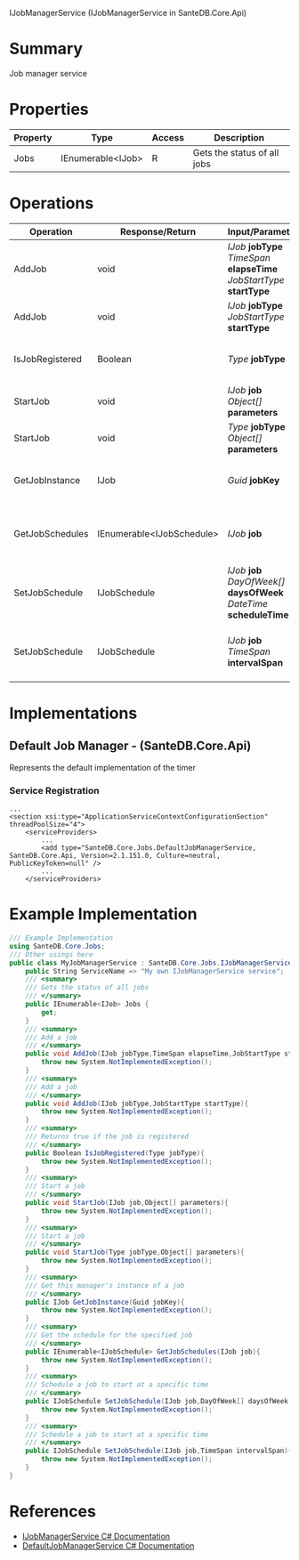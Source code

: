 IJobManagerService (IJobManagerService in SanteDB.Core.Api)

# Summary
Job manager service

# Properties

|Property|Type|Access|Description|
|-|-|-|-|
|Jobs|IEnumerable&lt;IJob>|R|Gets the status of all jobs|

# Operations

|Operation|Response/Return|Input/Parameter|Description|
|-|-|-|-|
|AddJob|void|*IJob* **jobType**<br/>*TimeSpan* **elapseTime**<br/>*JobStartType* **startType**|Add a job|
|AddJob|void|*IJob* **jobType**<br/>*JobStartType* **startType**|Add a job|
|IsJobRegistered|Boolean|*Type* **jobType**|Returns true if the job is registered|
|StartJob|void|*IJob* **job**<br/>*Object[]* **parameters**|Start a job|
|StartJob|void|*Type* **jobType**<br/>*Object[]* **parameters**|Start a job|
|GetJobInstance|IJob|*Guid* **jobKey**|Get this manager's instance of a job|
|GetJobSchedules|IEnumerable&lt;IJobSchedule>|*IJob* **job**|Get the schedule for the specified job|
|SetJobSchedule|IJobSchedule|*IJob* **job**<br/>*DayOfWeek[]* **daysOfWeek**<br/>*DateTime* **scheduleTime**|Schedule a job to start at a specific time|
|SetJobSchedule|IJobSchedule|*IJob* **job**<br/>*TimeSpan* **intervalSpan**|Schedule a job to start at a specific time|

# Implementations


## Default Job Manager - (SanteDB.Core.Api)
Represents the default implementation of the timer

### Service Registration
```markup
...
<section xsi:type="ApplicationServiceContextConfigurationSection" threadPoolSize="4">
	<serviceProviders>
		...
		<add type="SanteDB.Core.Jobs.DefaultJobManagerService, SanteDB.Core.Api, Version=2.1.151.0, Culture=neutral, PublicKeyToken=null" />
		...
	</serviceProviders>
```
# Example Implementation
```csharp
/// Example Implementation
using SanteDB.Core.Jobs;
/// Other usings here
public class MyJobManagerService : SanteDB.Core.Jobs.IJobManagerService { 
	public String ServiceName => "My own IJobManagerService service";
	/// <summary>
	/// Gets the status of all jobs
	/// </summary>
	public IEnumerable<IJob> Jobs {
		get;
	}
	/// <summary>
	/// Add a job
	/// </summary>
	public void AddJob(IJob jobType,TimeSpan elapseTime,JobStartType startType){
		throw new System.NotImplementedException();
	}
	/// <summary>
	/// Add a job
	/// </summary>
	public void AddJob(IJob jobType,JobStartType startType){
		throw new System.NotImplementedException();
	}
	/// <summary>
	/// Returns true if the job is registered
	/// </summary>
	public Boolean IsJobRegistered(Type jobType){
		throw new System.NotImplementedException();
	}
	/// <summary>
	/// Start a job
	/// </summary>
	public void StartJob(IJob job,Object[] parameters){
		throw new System.NotImplementedException();
	}
	/// <summary>
	/// Start a job
	/// </summary>
	public void StartJob(Type jobType,Object[] parameters){
		throw new System.NotImplementedException();
	}
	/// <summary>
	/// Get this manager's instance of a job
	/// </summary>
	public IJob GetJobInstance(Guid jobKey){
		throw new System.NotImplementedException();
	}
	/// <summary>
	/// Get the schedule for the specified job
	/// </summary>
	public IEnumerable<IJobSchedule> GetJobSchedules(IJob job){
		throw new System.NotImplementedException();
	}
	/// <summary>
	/// Schedule a job to start at a specific time
	/// </summary>
	public IJobSchedule SetJobSchedule(IJob job,DayOfWeek[] daysOfWeek,DateTime scheduleTime){
		throw new System.NotImplementedException();
	}
	/// <summary>
	/// Schedule a job to start at a specific time
	/// </summary>
	public IJobSchedule SetJobSchedule(IJob job,TimeSpan intervalSpan){
		throw new System.NotImplementedException();
	}
}
```

# References

* [IJobManagerService C# Documentation](http://santesuite.org/assets/doc/net/html/T_SanteDB_Core_Jobs_IJobManagerService.htm)
* [DefaultJobManagerService C# Documentation](http://santesuite.org/assets/doc/net/html/T_SanteDB_Core_Jobs_DefaultJobManagerService.htm)
